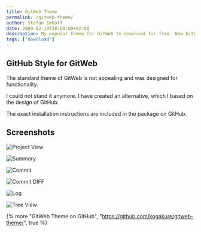 ```yaml
---
title: GitWeb Theme
permalink: /gitweb-theme/
author: Stefan Imhoff
date: 2009-02-19T20:00:00+02:00
description: My popular theme for GitWeb to download for free. Now GitWeb looks more similar to GitHub and is not ugly anymore.
tags: ["download"]
---
```


## GitHub Style for GitWeb

The standard theme of GitWeb is not appealing and was designed for functionality.

I could not stand it anymore. I have created an alternative, which I based on the design of GitHub.

The exact installation instructions are included in the package on GitHub.

## Screenshots

![Project View](/assets/images/posts/gitweb-theme-projects.png)

![Summary](/assets/images/posts/gitweb-theme-summary.png)

![Commit](/assets/images/posts/gitweb-theme-commit.png)

![Commit DIFF](/assets/images/posts/gitweb-theme-commitdiff.png)

![Log](/assets/images/posts/gitweb-theme-log.png)

![Tree View](/assets/images/posts/gitweb-theme-tree.png)

{% more "GitWeb Theme on GitHub", "https://github.com/kogakure/gitweb-theme/", true %}

